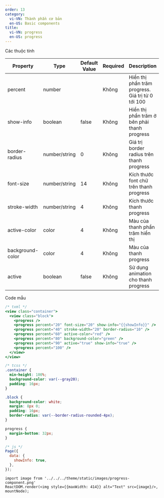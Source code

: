```yaml
---
order: 13
category:
  vi-VN: Thành phần cơ bản
  en-US: Basic components
title:
  vi-VN: progress
  en-US: progress
---
```


Các thuộc tính

| Property         | Type          | Default Value | Required | Description                                       |
| ---------------- | ------------- | ------------- | -------- | ------------------------------------------------- |
| percent          | number        |               | Không    | Hiển thị phần trăm progress. Giá trị từ 0 tới 100 |
| show-info        | boolean       | false         | Không    | Hiển thị phần trăm ở bên phải thanh progress      |
| border-radius    | number/string | 0             | Không    | Giá trị border radius trên thanh progress         |
| font-size        | number/string | 14            | Không    | Kích thước font chữ trên thanh progress           |
| stroke-width     | number/string | 4             | Không    | Kích thước thanh progress                         |
| active-color     | color         | 4             | Không    | Màu của thanh phần trăm hiển thị                  |
| background-color | color         | 4             | Không    | Màu của thanh progress                            |
| active           | boolean       | false         | Không    | Sử dụng animation cho thanh progress              |

Code mẫu

```jsx
/* txml */
<view class="container">
  <view class="block">
    <progress />
    <progress percent="20" font-size="20" show-info="{{showInfo}}" />
    <progress percent="40" stroke-width="20" border-radius="10" />
    <progress percent="60" active-color="red" />
    <progress percent="80" background-color="green" />
    <progress percent="90" active="true" show-info="true" />
    <progress percent="100" />
  </view>
</view>
```

```css
/* tcss */
.container {
  min-height: 100%;
  background-color: var(--gray20);
  padding: 16px;
}

.block {
  background-color: white;
  margin: 8px 0;
  padding: 16px;
  border-radius: var(--border-radius-rounded-4px);
}

progress {
  margin-bottom: 32px;
}
```

```jsx
/* js */
Page({
  data: {
    showInfo: true,
  },
});
```

```__react
import image from '../../../theme/static/images/progress-component.png'
ReactDOM.render(<img style={{maxWidth: 414}} alt="Text" src={image}/>, mountNode);
```
